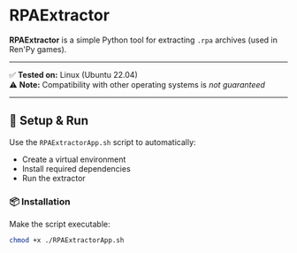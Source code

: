 # RPAExtractor

**RPAExtractor** is a simple Python tool for extracting `.rpa` archives (used in Ren'Py games).

---

✅ **Tested on:** Linux (Ubuntu 22.04)  
⚠️ **Note:** Compatibility with other operating systems is *not guaranteed*

---

## 🚀 Setup & Run

Use the `RPAExtractorApp.sh` script to automatically:

- Create a virtual environment  
- Install required dependencies  
- Run the extractor

### 📦 Installation

Make the script executable:

```bash
chmod +x ./RPAExtractorApp.sh
